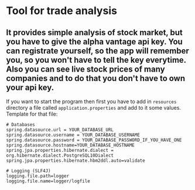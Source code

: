 Tool for trade analysis
============
It provides simple analysis of stock market, but you have to give the alpha vantage api key.
You can registrate yourself, so the app will remember you, so you won't have to tell the key everytime.
Also you can see live stock prices of many companies and to do that you don't have to own your api key.
------------
If you want to start the program then first you have to add in `resources` directory a file called `application.properties` and add to it some values.
Template for that file:
```
# Databases
spring.datasource.url = YOUR_DATABASE_URL
spring.datasource.username = YOUR_DATABASE_USERNAME
spring.datasource.password = YOUR_DATABASE_PASSWORD_IF_YOU_HAVE_ONE
spring.datasource.hostname=YOUR_DATABASE_HOSTNAME
spring.jpa.properties.hibernate.dialect = org.hibernate.dialect.PostgreSQL10Dialect
spring.jpa.properties.hibernate.hbm2ddl.auto=validate

# Logging (SLF4J)
logging.file.path=logger
logging.file.name=logger/logfile
```
